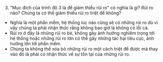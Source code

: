 3. "Mục đích của trình độ 3 là để giảm thiểu rủi ro" có nghĩa là gì? Rủi ro nào? Chúng ta có thể giảm thiểu rủi ro triệt để không?
- Nghĩa là một phần mềm, hệ thống lúc nào cũng sẽ có những rủi ro dù vì vậy chúng ta phải nhận thức rằng không bao giờ là không có lỗi cả.
- Rủi ro ở đây là những rủi ro bé, không gây ảnh hưởng nghiêm trọng tới hệ thống hoặc những rủi ro lớn có thể gây những tác hại tiêu cực, ảnh hưởng lớn tới phần mềm.
- Chúng ta không thể xóa bỏ những rủi ro một cách triệt để được mà thay vào đó là phải có nhận thức về sự tồn tại của những rủi ro.
